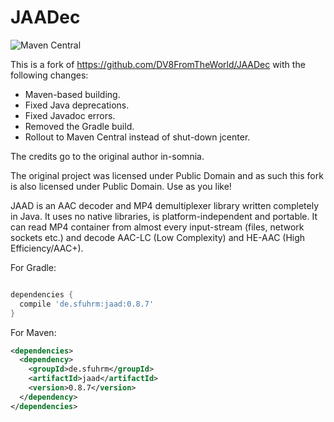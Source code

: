 # JAADec

![Maven Central](https://img.shields.io/maven-central/v/de.sfuhrm/jaad)


This is a fork of https://github.com/DV8FromTheWorld/JAADec with the following changes:
* Maven-based building.
* Fixed Java deprecations.
* Fixed Javadoc errors.
* Removed the Gradle build.
* Rollout to Maven Central instead of shut-down jcenter.

The credits go to the original author in-somnia.

The original project was licensed under Public Domain and as such this fork is also licensed under Public Domain. Use as you like!

JAAD is an AAC decoder and MP4 demultiplexer library written completely in Java. It uses no native libraries, is platform-independent and portable. It can read MP4 container from almost every input-stream (files, network sockets etc.) and decode AAC-LC (Low Complexity) and HE-AAC (High Efficiency/AAC+).

<p>
For Gradle:

```groovy

dependencies {
  compile 'de.sfuhrm:jaad:0.8.7'
}
```
<p>
For Maven:

```xml
<dependencies>
  <dependency>
    <groupId>de.sfuhrm</groupId>
    <artifactId>jaad</artifactId>
    <version>0.8.7</version>
  </dependency>
</dependencies>
```
